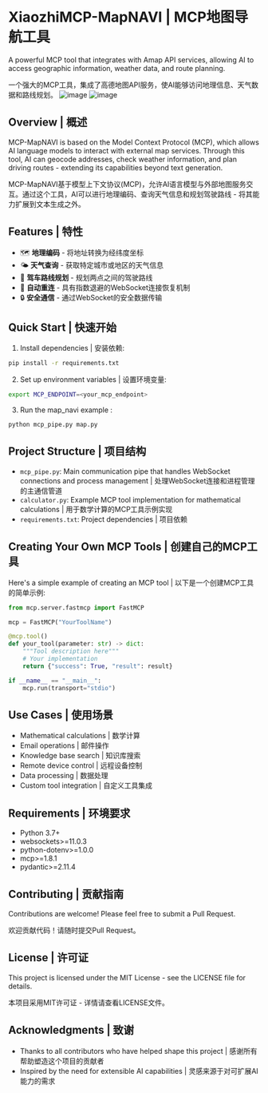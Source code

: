 # XiaozhiMCP-MapNAVI | MCP地图导航工具

A powerful MCP tool that integrates with Amap API services, allowing AI to access geographic information, weather data, and route planning.

一个强大的MCP工具，集成了高德地图API服务，使AI能够访问地理信息、天气数据和路线规划。
![image](https://github.com/user-attachments/assets/2a8f95c0-f69e-4da8-b059-c04faaa9250a)
![image](https://github.com/user-attachments/assets/62974a24-02fc-4efe-948d-30c8edab707a)

## Overview | 概述

MCP-MapNAVI is based on the Model Context Protocol (MCP), which allows AI language models to interact with external map services. Through this tool, AI can geocode addresses, check weather information, and plan driving routes - extending its capabilities beyond text generation.

MCP-MapNAVI基于模型上下文协议(MCP)，允许AI语言模型与外部地图服务交互。通过这个工具，AI可以进行地理编码、查询天气信息和规划驾驶路线 - 将其能力扩展到文本生成之外。

## Features | 特性

- 🗺️ **地理编码** - 将地址转换为经纬度坐标
- 🌤️ **天气查询** - 获取特定城市或地区的天气信息
- 🚗 **驾车路线规划** - 规划两点之间的驾驶路线
- 🔄 **自动重连** - 具有指数退避的WebSocket连接恢复机制
- 🔒 **安全通信** - 通过WebSocket的安全数据传输

## Quick Start | 快速开始

1. Install dependencies | 安装依赖:
```bash
pip install -r requirements.txt
```

2. Set up environment variables | 设置环境变量:
```bash
export MCP_ENDPOINT=<your_mcp_endpoint>
```

3. Run the map_navi example :
```bash
python mcp_pipe.py map.py
```

## Project Structure | 项目结构

- `mcp_pipe.py`: Main communication pipe that handles WebSocket connections and process management | 处理WebSocket连接和进程管理的主通信管道
- `calculator.py`: Example MCP tool implementation for mathematical calculations | 用于数学计算的MCP工具示例实现
- `requirements.txt`: Project dependencies | 项目依赖

## Creating Your Own MCP Tools | 创建自己的MCP工具

Here's a simple example of creating an MCP tool | 以下是一个创建MCP工具的简单示例:

```python
from mcp.server.fastmcp import FastMCP

mcp = FastMCP("YourToolName")

@mcp.tool()
def your_tool(parameter: str) -> dict:
    """Tool description here"""
    # Your implementation
    return {"success": True, "result": result}

if __name__ == "__main__":
    mcp.run(transport="stdio")
```

## Use Cases | 使用场景

- Mathematical calculations | 数学计算
- Email operations | 邮件操作
- Knowledge base search | 知识库搜索
- Remote device control | 远程设备控制
- Data processing | 数据处理
- Custom tool integration | 自定义工具集成

## Requirements | 环境要求

- Python 3.7+
- websockets>=11.0.3
- python-dotenv>=1.0.0
- mcp>=1.8.1
- pydantic>=2.11.4

## Contributing | 贡献指南

Contributions are welcome! Please feel free to submit a Pull Request.

欢迎贡献代码！请随时提交Pull Request。

## License | 许可证

This project is licensed under the MIT License - see the LICENSE file for details.

本项目采用MIT许可证 - 详情请查看LICENSE文件。

## Acknowledgments | 致谢

- Thanks to all contributors who have helped shape this project | 感谢所有帮助塑造这个项目的贡献者
- Inspired by the need for extensible AI capabilities | 灵感来源于对可扩展AI能力的需求
